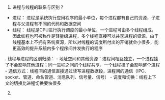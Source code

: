 1. 进程与线程的联系与区别？
- 进程： 进程是系统执行应用程序的最小单位，每个进程都有自己的资源，子进程与父进程有不同的代码和数据空间
- 线程： 线程是CPU进行执行调度的最小单位，一个进程可由多个线程组成，因此线程也可被称作是轻量级进程，多个线程直接可以共享进程的资源，由于线程基本上不拥有系统资源，所以对线程的调度所付出的开销就会小很多，能更高效的提升系统内多个程序间并发执行的程序

. 线程与进程的区别归纳：
	- 地址空间和其他资源：进程间相互独立，一个进程挂了不会影响其他进程；同一进程之间的个线程共享，一个线程挂了会影响整个进程
	- 通信方式：线程间的通信直接通过读写进程数据段，进程间的通信（IPC、socket、管道、命名管道、消息队列、信号量、信号）
	- 调度和切换：线程上下文的切换比进程切换要快很多


2. 